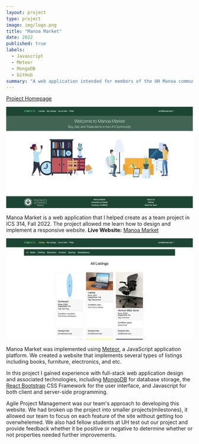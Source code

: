 ```yaml
---
layout: project
type: project
image: img/logo.png
title: "Manoa Market"
date: 2022
published: true
labels:
  - Javascript
  - Meteor
  - MongoDB
  - GitHub
summary: "A web application intended for members of the UH Manoa community to buy/sell/trade items that my team developed in ICS 314."
---
```


<p><a href="https://manoa-market.github.io/">Project Homepage</a></p>
<img class="img-fluid" src="../img/homepage.png">

<p>Manoa Market is a web application that I helped create as a team project in ICS 314, Fall 2022. The project allowed me learn how to design and implement a responsive website. <strong>Live Website:</strong> <a href="http://137.184.236.187/">Manoa Market</a></p>

<img class="img-fluid" src="../img/listings.png">
 
<p>Manoa Market was implemented using <a href="http://meteor.com">Meteor</a>, a JavaScript application platform. We created a website that implements several types of listings including books, furniture, electronics, and etc.</p>

<p>In this project I gained experience with full-stack web application design and associated technologies, including <a href="http://mongodb.com">MongoDB</a> for database storage, the <a href="https://react-bootstrap.netlify.app/getting-started/introduction">React Bootstrap</a> CSS Framework for the user interface, and Javascript for both client and server-side programming. </p>

<p>Agile Project Management was our team's approach to developing this website. We had broken up the project into smaller projects(milestones), it allowed our team to focus on each feature of the site without getting too overwhelemed. We also had fellow students at UH test out our project and provide feedback whether it be positive or negative to determine whether or not properties needed further improvements. </p>

